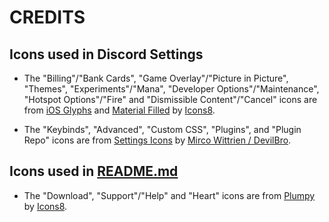 # CREDITS

## Icons used in Discord Settings

-   The "Billing"/"Bank Cards", "Game Overlay"/"Picture in Picture", "Themes", "Experiments"/"Mana", "Developer Options"/"Maintenance", "Hotspot Options"/"Fire" and "Dismissible Content"/"Cancel" icons are from [iOS Glyphs](https://icons8.com/icons/ios-glyphs) and [Material Filled](https://icons8.com/icons/material) by [Icons8](https://icons8.com).

-   The "Keybinds", "Advanced", "Custom CSS", "Plugins", and "Plugin Repo" icons are from [Settings Icons](https://github.com/mwittrien/BetterDiscordAddons/tree/master/Themes/_res/svgs/settingsicons) by [Mirco Wittrien / DevilBro](https://mwittrien.github.io).

## Icons used in [README.md](https://github.aenoo.io/Discordicons/README.md)

-   The "Download", "Support"/"Help" and "Heart" icons are from [Plumpy](https://icons8.com/icons/plumpy) by [Icons8](https://icons8.com).
